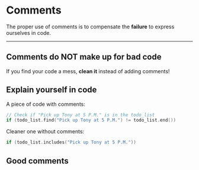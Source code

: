 # Comments

The proper use of comments is to compensate the **failure** to express ourselves in code.

---

## Comments do NOT make up for bad code

If you find your code a mess, **clean it** instead of adding comments!

## Explain yourself in code

A piece of code with comments:

```cpp
// Check if "Pick up Tony at 5 P.M." is in the todo_list
if (todo_list.find("Pick up Tony at 5 P.M.") != todo_list.end())
```

Cleaner one without comments:

```cpp
if (todo_list.includes("Pick up Tony at 5 P.M."))
```

## Good comments



